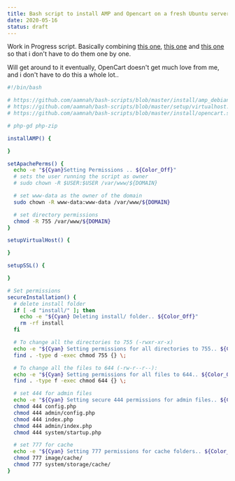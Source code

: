 ```yaml
---
title: Bash script to install AMP and Opencart on a fresh Ubuntu server
date: 2020-05-16
status: draft
---
```


Work in Progress script. Basically combining [this one](https://github.com/aamnah/bash-scripts/blob/master/install/amp_debian.sh), [this one](https://github.com/aamnah/bash-scripts/blob/master/setup/virtualhost.sh) and [this one](https://github.com/aamnah/bash-scripts/blob/master/install/opencart.sh) so that i don't have to do them one by one.

Will get around to it eventually, OpenCart doesn't get much love from me, and i don't have to do this a whole lot..

```bash
#!/bin/bash

# https://github.com/aamnah/bash-scripts/blob/master/install/amp_debian.sh
# https://github.com/aamnah/bash-scripts/blob/master/setup/virtualhost.sh
# https://github.com/aamnah/bash-scripts/blob/master/install/opencart.sh

# php-gd php-zip

installAMP() {

}

setApachePerms() {
  echo -e "${Cyan}Setting Permissions .. ${Color_Off}"
  # sets the user running the script as owner
  # sudo chown -R $USER:$USER /var/www/${DOMAIN}

  # set www-data as the owner of the domain
  sudo chown -R www-data:www-data /var/www/${DOMAIN}

  # set directory permissions
  chmod -R 755 /var/www/${DOMAIN}
}

setupVirtualHost() {

}

setupSSL() {

}

# Set permissions
secureInstallation() {
  # delete install folder
  if [ -d "install/" ]; then
    echo -e "${Cyan} Deleting install/ folder.. ${Color_Off}"
    rm -rf install
  fi

  # To change all the directories to 755 (-rwxr-xr-x)
  echo -e "${Cyan} Setting permissions for all directories to 755.. ${Color_Off}"
  find . -type d -exec chmod 755 {} \;

  # To change all the files to 644 (-rw-r--r--):
  echo -e "${Cyan} Setting permissions for all files to 644.. ${Color_Off}"
  find . -type f -exec chmod 644 {} \;

  # set 444 for admin files
  echo -e "${Cyan} Setting secure 444 permissions for admin files.. ${Color_Off}"
  chmod 444 config.php
  chmod 444 admin/config.php
  chmod 444 index.php
  chmod 444 admin/index.php
  chmod 444 system/startup.php

  # set 777 for cache
  echo -e "${Cyan} Setting 777 permissions for cache folders.. ${Color_Off}"
  chmod 777 image/cache/
  chmod 777 system/storage/cache/
}
```
